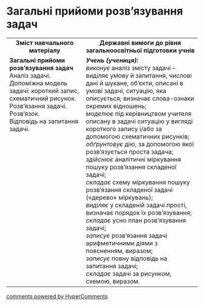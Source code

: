<div id="hypercomments_widget" class="js-hypercomments-widget invisible"></div>

# Загальні прийоми розв’язування задач
<table>
  <tr>
    <td width="40%" align="center"><b>Зміст навчального матеріалу<b></td>
    <td width="60%" align="center"><b>Державні вимоги до рівня загальноосвітньої підготовки учнів</b></td>
  </tr>
  <tr>
    <td width="40%" style="vertical-align:top !important;"><b>Загальні прийоми розв’язування задач</b><br>
Аналіз задачі.<br>
Допоміжна модель задачі: короткий запис, схематичний рисунок.<br>
Розв’язання задачі.<br>
Розв’язок.<br>
Відповідь на запитання задачі.<br></td>
    <td width="60%" style="vertical-align:top !important;"><i><b>Учень (учениця):</b></i><br>
<i>виконує</i> аналіз змісту задачі – виділяє умову й запитання, числові дані й шукане, об’єкти, описані в умові задачі, ситуацію, яка описується; визначає слова-ознаки окремих відношень;<br>
<i>моделює</i> під керівництвом учителя описану в задачі ситуацію у вигляді короткого запису і/або за допомогою схематичних рисунків;<br> 
<i>обґрунтовує</i> дію, за допомогою якої розв’язується проста  задача;<br>
<i>здійснює</i> аналітичні міркування пошуку розв’язання складеної задачі;<br>
<i>складає</i> схему міркування пошуку розв’язання складеної задачі («дерево» міркувань);<br>
<i>виділяє</i> у складеній задачі прості, визначає порядок їх розв’язування;<br>
<i>складає</i> усно план розв’язування задачі;<br>
<i>записує</i> розв’язання задачі арифметичними діями з поясненням, виразом;<br>
<i>записує</i> повну відповідь на запитання задачі;<br>
<i>складає</i> задачі за рисунком, схемою, виразом.<br></td>
  </tr>
</table>

<div class="js-hypercomments-container">
    <a href="http://hypercomments.com" class="hc-link" title="comments widget">comments powered by HyperComments</a>
</div>